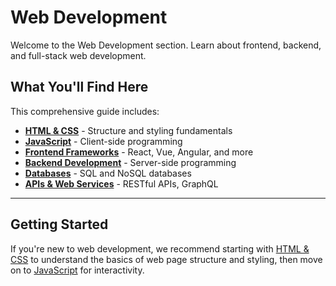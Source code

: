# Web Development

Welcome to the Web Development section. Learn about frontend, backend, and full-stack web development.

## What You'll Find Here

This comprehensive guide includes:

- **[HTML & CSS](./html-css.md)** - Structure and styling fundamentals
- **[JavaScript](./javascript.md)** - Client-side programming
- **[Frontend Frameworks](./frontend-frameworks.md)** - React, Vue, Angular, and more
- **[Backend Development](./backend.md)** - Server-side programming
- **[Databases](./databases.md)** - SQL and NoSQL databases
- **[APIs & Web Services](./apis.md)** - RESTful APIs, GraphQL

---

## Getting Started

If you're new to web development, we recommend starting with [HTML & CSS](./html-css.md) to understand the basics of web page structure and styling, then move on to [JavaScript](./javascript.md) for interactivity.
